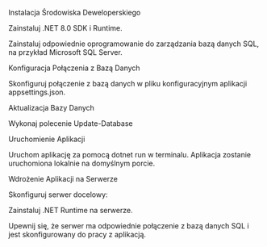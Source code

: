 Instalacja Środowiska Deweloperskiego


Zainstaluj .NET 8.0 SDK i Runtime.

Zainstaluj odpowiednie oprogramowanie do zarządzania bazą danych SQL, na przykład Microsoft SQL Server.

Konfiguracja Połączenia z Bazą Danych

Skonfiguruj połączenie z bazą danych w pliku konfiguracyjnym aplikacji appsettings.json.


Aktualizacja Bazy Danych


Wykonaj polecenie Update-Database

Uruchomienie Aplikacji

Uruchom aplikację za pomocą dotnet run w terminalu. Aplikacja zostanie uruchomiona lokalnie na domyślnym porcie.

Wdrożenie Aplikacji na Serwerze

Skonfiguruj serwer docelowy:

Zainstaluj .NET Runtime na serwerze.

Upewnij się, że serwer ma odpowiednie połączenie z bazą danych SQL i jest skonfigurowany do pracy z aplikacją.
